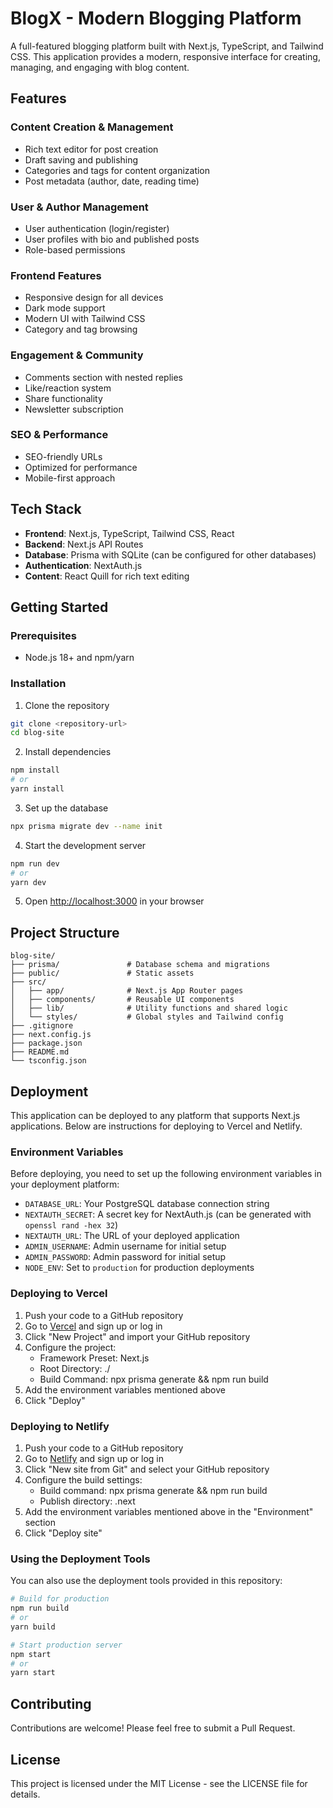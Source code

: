 # BlogX - Modern Blogging Platform

A full-featured blogging platform built with Next.js, TypeScript, and Tailwind CSS. This application provides a modern, responsive interface for creating, managing, and engaging with blog content.

## Features

### Content Creation & Management
- Rich text editor for post creation
- Draft saving and publishing
- Categories and tags for content organization
- Post metadata (author, date, reading time)

### User & Author Management
- User authentication (login/register)
- User profiles with bio and published posts
- Role-based permissions

### Frontend Features
- Responsive design for all devices
- Dark mode support
- Modern UI with Tailwind CSS
- Category and tag browsing

### Engagement & Community
- Comments section with nested replies
- Like/reaction system
- Share functionality
- Newsletter subscription

### SEO & Performance
- SEO-friendly URLs
- Optimized for performance
- Mobile-first approach

## Tech Stack

- **Frontend**: Next.js, TypeScript, Tailwind CSS, React
- **Backend**: Next.js API Routes
- **Database**: Prisma with SQLite (can be configured for other databases)
- **Authentication**: NextAuth.js
- **Content**: React Quill for rich text editing

## Getting Started

### Prerequisites

- Node.js 18+ and npm/yarn

### Installation

1. Clone the repository
```bash
git clone <repository-url>
cd blog-site
```

2. Install dependencies
```bash
npm install
# or
yarn install
```

3. Set up the database
```bash
npx prisma migrate dev --name init
```

4. Start the development server
```bash
npm run dev
# or
yarn dev
```

5. Open [http://localhost:3000](http://localhost:3000) in your browser

## Project Structure

```
blog-site/
├── prisma/               # Database schema and migrations
├── public/               # Static assets
├── src/
│   ├── app/              # Next.js App Router pages
│   ├── components/       # Reusable UI components
│   ├── lib/              # Utility functions and shared logic
│   └── styles/           # Global styles and Tailwind config
├── .gitignore
├── next.config.js
├── package.json
├── README.md
└── tsconfig.json
```

## Deployment

This application can be deployed to any platform that supports Next.js applications. Below are instructions for deploying to Vercel and Netlify.

### Environment Variables

Before deploying, you need to set up the following environment variables in your deployment platform:

- `DATABASE_URL`: Your PostgreSQL database connection string
- `NEXTAUTH_SECRET`: A secret key for NextAuth.js (can be generated with `openssl rand -hex 32`)
- `NEXTAUTH_URL`: The URL of your deployed application
- `ADMIN_USERNAME`: Admin username for initial setup
- `ADMIN_PASSWORD`: Admin password for initial setup
- `NODE_ENV`: Set to `production` for production deployments

### Deploying to Vercel

1. Push your code to a GitHub repository
2. Go to [Vercel](https://vercel.com) and sign up or log in
3. Click "New Project" and import your GitHub repository
4. Configure the project:
   - Framework Preset: Next.js
   - Root Directory: ./
   - Build Command: npx prisma generate && npm run build
5. Add the environment variables mentioned above
6. Click "Deploy"

### Deploying to Netlify

1. Push your code to a GitHub repository
2. Go to [Netlify](https://netlify.com) and sign up or log in
3. Click "New site from Git" and select your GitHub repository
4. Configure the build settings:
   - Build command: npx prisma generate && npm run build
   - Publish directory: .next
5. Add the environment variables mentioned above in the "Environment" section
6. Click "Deploy site"

### Using the Deployment Tools

You can also use the deployment tools provided in this repository:

```bash
# Build for production
npm run build
# or
yarn build

# Start production server
npm start
# or
yarn start
```

## Contributing

Contributions are welcome! Please feel free to submit a Pull Request.

## License

This project is licensed under the MIT License - see the LICENSE file for details.

